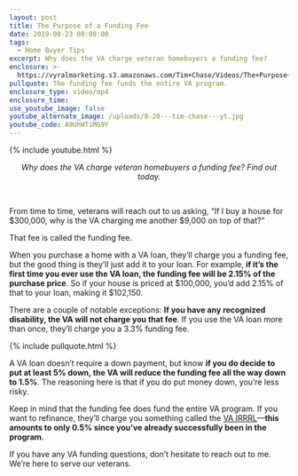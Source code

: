 ```yaml
---
layout: post
title: The Purpose of a Funding Fee
date: 2019-08-23 00:00:00
tags:
  - Home Buyer Tips
excerpt: Why does the VA charge veteran homebuyers a funding fee?
enclosure: >-
  https://vyralmarketing.s3.amazonaws.com/Tim+Chase/Videos/The+Purpose+of+a+Funding+Fee.mp4
pullquote: The funding fee funds the entire VA program.
enclosure_type: video/mp4
enclosure_time:
use_youtube_image: false
youtube_alternate_image: /uploads/8-20---tim-chase---yt.jpg
youtube_code: A9UhWTiMG9Y
---
```


{% include youtube.html %}

<center><em>Why does the VA charge veteran homebuyers a funding fee? Find out today.</em></center>

&nbsp;

From time to time, veterans will reach out to us asking, “If I buy a house for $300,000, why is the VA charging me another $9,000 on top of that?”

That fee is called the funding fee.

When you purchase a home with a VA loan, they’ll charge you a funding fee, but the good thing is they’ll just add it to your loan. For example, **if it’s the first time you ever use the VA loan, the funding fee will be 2.15% of the purchase price**. So if your house is priced at $100,000, you’d add 2.15% of that to your loan, making it $102,150.

There are a couple of notable exceptions: **If you have any recognized disability, the VA will not charge you that fee**. If you use the VA loan more than once, they’ll charge you a 3.3% funding fee.

{% include pullquote.html %}

A VA loan doesn’t require a down payment, but know **if you do decide to put at least 5% down, the VA will reduce the funding fee all the way down to 1.5%**. The reasoning here is that if you do put money down, you’re less risky.

Keep in mind that the funding fee does fund the entire VA program. If you want to refinance, they’ll charge you something called the <u><a target="_blank" href="https://www.benefits.va.gov/homeloans/irrrl.asp">VA IRRRL</a></u>—**this amounts to only 0.5% since you’ve already successfully been in the program**.

If you have any VA funding questions, don’t hesitate to reach out to me. We’re here to serve our veterans.